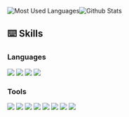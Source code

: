 ![Most Used Languages](https://github-readme-stats.vercel.app/api/top-langs/?username=YcZhangSing&theme=dark&layout=compact)![Github Stats](https://github-readme-stats.vercel.app/api?username=YcZhang&show_icons=true&theme=dark&count_private=true)

## ⌨️ Skills 

### Languages

 <img src="https://img.shields.io/badge/Verilog-FF0000?stype=flat-square&logo=xilinx&logoColor=00599C"/> <img src="https://img.shields.io/badge/Python-FECC00?stype=flat-square&logo=Python&logoColor=3776AB"/> <img src="https://img.shields.io/badge/C++-40AEF12?stype=flat-square&logo=cplusplus&logoColor=##00599C"/> <img src="https://img.shields.io/badge/cuda-40AEF0?stype=flat-square&logo=nvidia&logoColor=#76B900"/>

### Tools

<img src="https://img.shields.io/badge/Pycharm-40AEF12?stype=flat-square&logo=Pycharm&logoColor=000000"/> <img src="https://img.shields.io/badge/VSCode-4089F0?stype=flat-square&logo=VisualStudioCode&logoColor=21A3F1"/> <img src="https://img.shields.io/badge/VisualStudio-77AEF0?stype=flat-square&logo=VisualStudio&logoColor=C793F5"/> <img src="https://img.shields.io/badge/Pytorch-40AEF0?stype=flat-square&logo=Pytorch&logoColor=FF6F00"/> <img src="https://img.shields.io/badge/CMake-AECC00?stype=flat-square&logo=cmake&logoColor=064F8C"/> <img src="https://img.shields.io/badge/Linux-4298B8?stype=flat-square&logo=Linux&logoColor=FCC624"/> <img src="https://img.shields.io/badge/Anaconda-DDE072?stype=flat-square&logo=Anaconda&logoColor=44A833"/> <img src="https://img.shields.io/badge/Docker-FF4F8B?stype=flat-square&logo=Docker&logoColor=2496ED"/>
